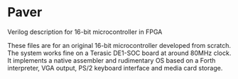 # Paver
Verilog description for 16-bit microcontroller in FPGA

These files are for an original 16-bit microcontroller developed from scratch. The system works fine on a Terasic DE1-SOC board at around 80MHz clock. It implements a native assembler and rudimentary OS based on a Forth interpreter, VGA output, PS/2 keyboard interface and media card storage.

